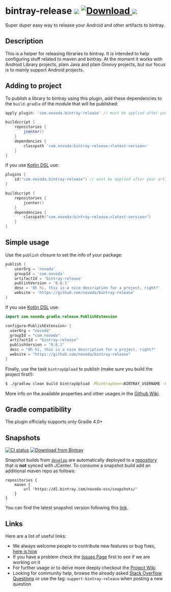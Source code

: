 # bintray-release [![](https://ci.novoda.com/buildStatus/icon?job=bintray-release)](https://ci.novoda.com/job/bintray-release/lastBuild/console) [![Download](https://api.bintray.com/packages/novoda-oss/maven/bintray-release/images/download.svg) ](https://bintray.com/novoda-oss/maven/bintray-release/_latestVersion) [![](https://raw.githubusercontent.com/novoda/novoda/master/assets/btn_apache_lisence.png)](LICENSE.txt)

Super duper easy way to release your Android and other artifacts to bintray.


## Description

This is a helper for releasing libraries to bintray. It is intended to help configuring stuff related to maven and bintray.
At the moment it works with Android Library projects, plain Java and plain Groovy projects, but our focus is to mainly support Android projects.

## Adding to project

To publish a library to bintray using this plugin, add these dependencies to the `build.gradle` of the module that will be published:

```groovy
apply plugin: 'com.novoda.bintray-release' // must be applied after your artifact generating plugin (eg. java / com.android.library)

buildscript {
    repositories {
        jcenter()
    }
    dependencies {
        classpath 'com.novoda:bintray-release:<latest-version>'
    }
}
```

If you use [Kotlin DSL](https://github.com/gradle/kotlin-dsl) use:

```kotlin
plugins {
    id("com.novoda.bintray-release") // must be applied after your artifact generating plugin (eg. java / com.android.library)
} 

buildscript {
    repositories {
        jcenter()
    }
    dependencies {
        classpath("com.novoda:bintray-release:<latest-version>")
    }
}
```

## Simple usage

Use the `publish` closure to set the info of your package:

```groovy
publish {
    userOrg = 'novoda'
    groupId = 'com.novoda'
    artifactId = 'bintray-release'
    publishVersion = '0.6.1'
    desc = 'Oh hi, this is a nice description for a project, right?'
    website = 'https://github.com/novoda/bintray-release'
}
```

If you use [Kotlin DSL](https://github.com/gradle/kotlin-dsl) use:

```kotlin
import com.novoda.gradle.release.PublishExtension

configure<PublishExtension> {
  userOrg = "novoda"
  groupId = "com.novoda"
  artifactId = "bintray-release"
  publishVersion = "0.6.1"
  desc = "Oh hi, this is a nice description for a project, right?"
  website = "https://github.com/novoda/bintray-release"
}
```

Finally, use the task `bintrayUpload` to publish (make sure you build the project first!):

```bash
$ ./gradlew clean build bintrayUpload -PbintrayUser=BINTRAY_USERNAME -PbintrayKey=BINTRAY_KEY -PdryRun=false
```

More info on the available properties and other usages in the [Github Wiki](https://github.com/novoda/bintray-release/wiki).

## Gradle compatibility

The plugin officially supports only Gradle 4.0+

## Snapshots
[![CI status](https://ci.novoda.com/buildStatus/icon?job=bintray-release-snapshot)](https://ci.novoda.com/job/bintray-release-snapshot/lastBuild/console) [![Download from Bintray](https://api.bintray.com/packages/novoda-oss/snapshots/bintray-release/images/download.svg)](https://bintray.com/novoda-oss/snapshots/bintray-release/_latestVersion)

Snapshot builds from [`develop`](https://github.com/novoda/bintray-release/compare/master...develop) are automatically deployed to a [repository](https://bintray.com/novoda-oss/snapshots/bintray-release/_latestVersion) that is **not** synced with JCenter.
To consume a snapshot build add an additional maven repo as follows:
```
repositories {
    maven {
        url 'https://dl.bintray.com/novoda-oss/snapshots/'
    }
}
```

You can find the latest snapshot version following this [link](https://bintray.com/novoda-oss/snapshots/bintray-release/_latestVersion).

## Links

Here are a list of useful links:

 * We always welcome people to contribute new features or bug fixes, [here is how](https://github.com/novoda/novoda/blob/master/CONTRIBUTING.md)
 * If you have a problem check the [Issues Page](https://github.com/novoda/bintray-release/issues) first to see if we are working on it
 * For further usage or to delve more deeply checkout the [Project Wiki](https://github.com/novoda/bintray-release/wiki)
 * Looking for community help, browse the already asked [Stack Overflow Questions](http://stackoverflow.com/questions/tagged/support-bintray-release) or use the tag: `support-bintray-release` when posting a new question  

